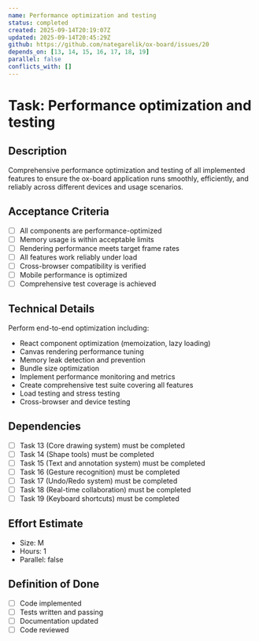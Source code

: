 ```yaml
---
name: Performance optimization and testing
status: completed
created: 2025-09-14T20:19:07Z
updated: 2025-09-14T20:45:29Z
github: https://github.com/nategarelik/ox-board/issues/20
depends_on: [13, 14, 15, 16, 17, 18, 19]
parallel: false
conflicts_with: []
---
```


# Task: Performance optimization and testing

## Description
Comprehensive performance optimization and testing of all implemented features to ensure the ox-board application runs smoothly, efficiently, and reliably across different devices and usage scenarios.

## Acceptance Criteria
- [ ] All components are performance-optimized
- [ ] Memory usage is within acceptable limits
- [ ] Rendering performance meets target frame rates
- [ ] All features work reliably under load
- [ ] Cross-browser compatibility is verified
- [ ] Mobile performance is optimized
- [ ] Comprehensive test coverage is achieved

## Technical Details
Perform end-to-end optimization including:
- React component optimization (memoization, lazy loading)
- Canvas rendering performance tuning
- Memory leak detection and prevention
- Bundle size optimization
- Implement performance monitoring and metrics
- Create comprehensive test suite covering all features
- Load testing and stress testing
- Cross-browser and device testing

## Dependencies
- [ ] Task 13 (Core drawing system) must be completed
- [ ] Task 14 (Shape tools) must be completed
- [ ] Task 15 (Text and annotation system) must be completed
- [ ] Task 16 (Gesture recognition) must be completed
- [ ] Task 17 (Undo/Redo system) must be completed
- [ ] Task 18 (Real-time collaboration) must be completed
- [ ] Task 19 (Keyboard shortcuts) must be completed

## Effort Estimate
- Size: M
- Hours: 1
- Parallel: false

## Definition of Done
- [ ] Code implemented
- [ ] Tests written and passing
- [ ] Documentation updated
- [ ] Code reviewed
